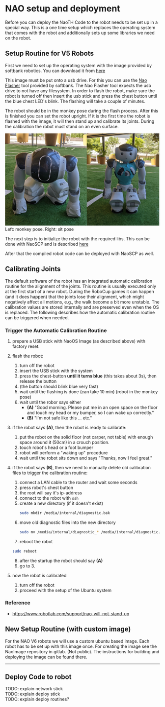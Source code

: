 # NAO setup and deployment
Before you can deploy the NaoTH Code to the robot needs to be set up in a special way. This is a one time setup which 
replaces the operating system that comes with the robot and additionally sets up some libraries we need on the robot. 

## Setup Routine for V5 Robots
First we need to set up the operating system with the image provided by softbank robotics. You can download it from 
[here](https://www2.informatik.hu-berlin.de/~naoth/ressources/Softbank/nao-2.8.5.11_ROBOCUP_ONLY_with_root.opn)

This image must be put onto a usb drive. For this you can use the 
[Nao Flasher](http://doc.aldebaran.com/2-8/software/naoflasher/naoflasher.html?highlight=naoflasher) tool provided by softbank.
The Nao Flasher tool expects the usb drive to not have any filesystem. In order to flash the robot, make sure the robot
is turned off then insert the usb stick and press the chest button until the blue chest LED's blink. 
The flashing will take a couple of minutes.

The robot should be in the monkey pose during the flash process. After this is finished you can set the robot upright.
If it is the first time the robot is flashed with the image, it will then
stand up and calibrate its joints. During the calibration the robot must stand on an even surface.

![monkey_pose](../../img/naoth_setup/robot_poses.png)  
Left: monkey pose. Right: sit pose

The next step is to initialize the robot with the required libs. This can be done with NaoSCP and is described
[here](../../naoth_tools/naoscp.md)

After that the compiled robot code can be deployed with NaoSCP as well.


## Calibrating Joints 

The default software of the robot has an integrated automatic calibration routine for the alignment of the joints.
This routine is usually executed only at the first start of a new robot.
During the RoboCup games it can happen (and it does happen) that the joints lose their alignment, 
which might negatively affect all motions, e.g., the walk become a bit more unstable. 
The calibration values are stored internally and are preserved even when the OS is replaced.
The following describes how the automatic calibration routine can be triggered when needed.

### Trigger the Automatic Calibration Routine

1. prepare a USB stick with NaoOS Image (as described above) with factory reset.

2. flash the robot:
    1. turn off the robot
    2. insert the USB stick with the system
    3. press the chest-button **until it turns blue** (this takes about 3s), then release the button
    4. (the button should blink blue very fast)
    5. wait until the flashing is done (can take 10 min) (robot in the monkey pose)
    6. wait until the robor says either 
        - **(A)** "Good morning. Please put me in an open space on the floor and touch my head or my bumper, so I can wake up correctly."
        - **(B)** "I'm not safe like this ... etc."

3. if the robot says **(A)**, then the robot is ready to calibrate:
    1. put the robot on the solid floor (not carper, not table) with enough space around it (50cm) in a crouch position.
    2. touch robot's head or a foot bumper 
    3. robot will perform a "waking up" procedure
    4. wait until the robot sits down and says "Thanks, now I feel great."

4. if the robot says **(B)**, then we need to manually delete old calibration files to trigger the calibration routine:
    1. connect a LAN cable to the router and wait some seconds
    2. press robot's chest button
    3. the root will say it's ip-address
    4. connect to the robot with `ssh`
    5. create a new directory (if it doesn't exist)
       ```sh
       sudo mkdir /media/internal/diagnostic.bak
       ```
    6. move old diagnostic files into the new directory
       ```sh
       sudo mv /media/internal/diagnostic_* /media/internal/diagnostic.bak
       ```
    7. reboot the robot
      ```sh
      sudo reboot
      ```
    8. after the startup the robot should say **(A)**
    9. go to 3.
    
5. now the robot is calibrated
    1. turn off the robot
    2. proceed with the setup of the Ubuntu system

### Reference

* <https://www.robotlab.com/support/nao-will-not-stand-up>



## New Setup Routine (with custom image)
For the NAO V6 robots we will use a custom ubuntu based image. Each robot has to be set up with this image once. For creating 
the image see the NaoImage repository in gitlab. (Not public). The instructions for building and deploying the image can
be found there.




---
## Deploy Code to robot
TODO: explain network stick  
TODO: explain deploy stick  
TODO: explain deploy routines?





